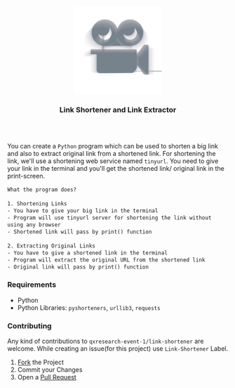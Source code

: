  <br />
<p align="center">
    <img width="200px" src="https://github.com/xiaowuc2/xiaowuc2/blob/master/source/qxr/lin.gif" alt="Logo">
  </a>

  <h3 align="center">Link Shortener and Link Extractor</h3>

  <p align="center">
    <br>
    <br />
  </p>
</p>

You can create a `Python` program which can be used to shorten a big link and also to extract original link from a shortened link. For shortening the link, we'll use a shortening web service named `tinyurl`. You need to give your link in the terminal and you'll get the shortened link/ original link in the print-screen.
 ```
What the program does? 

1. Shortening Links
- You have to give your big link in the terminal
- Program will use tinyurl server for shortening the link without using any browser
- Shortened link will pass by print() function

2. Extracting Original Links
- You have to give a shortened link in the terminal
- Program will extract the original URL from the shortened link
- Original link will pass by print() function
``` 
### Requirements

* Python
* Python Libraries: `pyshorteners`, `urllib3`, `requests`

### Contributing

Any kind of contributions to `qxresearch-event-1/link-shortener` are welcome. While creating an issue(for this project) use `Link-Shortener` Label.

1. [Fork](https://github.com/thatsobhit/Urlshortner/fork) the Project
2. Commit your Changes
3. Open a [Pull Request](https://github.com/thatsobhit/UrlShortner/pulls)

